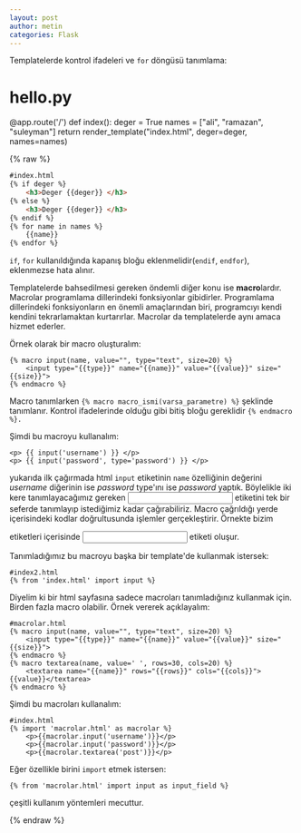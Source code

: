 ```yaml
---
layout: post
author: metin
categories: Flask
---
```


Templatelerde kontrol ifadeleri ve `for` döngüsü tanımlama:

# hello.py
@app.route('/')
def index():
	deger = True
	names = ["ali", "ramazan", "suleyman"]
	return render_template("index.html", deger=deger, names=names)

{% raw %}

```html
#index.html
{% if deger %}
	<h3>Deger {{deger}} </h3>
{% else %}
	<h3>Deger {{deger}} </h3>
{% endif %}
{% for name in names %}
	{{name}}
{% endfor %}
```

`if`, `for` kullanıldığında kapanış bloğu eklenmelidir(`endif`, `endfor`), eklenmezse hata alınır.

Templatelerde bahsedilmesi gereken öndemli diğer konu ise **macro**lardır. Macrolar programlama dillerindeki fonksiyonlar gibidirler. Programlama dillerindeki fonksiyonların en önemli amaçlarından biri, programcıyı kendi kendini tekrarlamaktan kurtarırlar. Macrolar da templatelerde aynı amaca hizmet ederler.

Örnek olarak bir macro oluşturalım:

	{% macro input(name, value="", type="text", size=20) %}
		<input type="{{type}}" name="{{name}}" value="{{value}}" size="{{size}}">
	{% endmacro %}

Macro tanımlarken `{% macro macro_ismi(varsa_parametre) %}` şeklinde tanımlanır. Kontrol ifadelerinde olduğu gibi bitiş bloğu gereklidir `{% endmacro %}.`

Şimdi bu macroyu kullanalım:

	<p> {{ input('username') }} </p>
	<p> {{ input('password', type='password') }} </p>

yukarıda ilk çağırmada html `input` etiketinin `name` özelliğinin değerini _username_ diğerinin ise _password_ type'ını ise _password_ yaptık. Böylelikle iki kere tanımlayacağımız gereken <input> etiketini tek bir seferde tanımlayıp istediğimiz kadar çağırabiliriz. Macro çağrıldığı yerde içerisindeki kodlar doğrultusunda işlemler gerçekleştirir. Örnekte bizim <p></p> etiketleri içerisinde <input> etiketi oluşur.

Tanımladığımız bu macroyu başka bir template'de kullanmak istersek:

	#index2.html
	{% from 'index.html' import input %}

Diyelim ki bir html sayfasına sadece macroları tanımladığınız kullanmak için. Birden fazla macro olabilir. Örnek vererek açıklayalım:

	#macrolar.html
	{% macro input(name, value="", type="text", size=20) %}
		<input type="{{type}}" name="{{name}}" value="{{value}}" size="{{size}}">
	{% endmacro %}
	{% macro textarea(name, value=' ', rows=30, cols=20) %}
		<textarea name="{{name}}" rows="{{rows}}" cols="{{cols}}">{{value}}</textarea>
	{% endmacro %}

Şimdi bu macroları kullanalım:

	#index.html
	{% import 'macrolar.html' as macrolar %}
		<p>{{macrolar.input('username')}}</p>
		<p>{{macrolar.input('password')}}</p>
		<p>{{macrolar.textarea('post')}}</p>

Eğer özellikle birini `import` etmek istersen:

	{% from 'macrolar.html' import input as input_field %}

çeşitli kullanım yöntemleri mecuttur.

{% endraw %}
